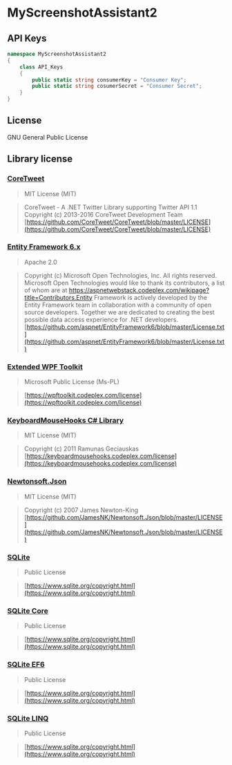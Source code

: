 ﻿# MyScreenshotAssistant2

## API Keys
```c#
namespace MyScreenshotAssistant2
{
    class API_Keys
    {
        public static string consumerKey = "Consumer Key";
        public static string cosumerSecret = "Consumer Secret";
    }
}
```

## License
GNU General Public License

## Library license
### [CoreTweet](https://github.com/CoreTweet/CoreTweet)
>MIT License (MIT)

>CoreTweet - A .NET Twitter Library supporting Twitter API 1.1  
>Copyright (c) 2013-2016 CoreTweet Development Team    
>[https://github.com/CoreTweet/CoreTweet/blob/master/LICENSE](https://github.com/CoreTweet/CoreTweet/blob/master/LICENSE)

### [Entity Framework 6.x](https://github.com/aspnet/EntityFramework6)
>Apache 2.0

>Copyright (c) Microsoft Open Technologies, Inc.  All rights reserved.
Microsoft Open Technologies would like to thank its contributors, a list of whom
are at https://aspnetwebstack.codeplex.com/wikipage?title=Contributors.Entity Framework is actively developed by the Entity Framework team in collaboration with a community of open source developers. Together we are dedicated to creating the best possible data access experience for .NET developers.  
>[https://github.com/aspnet/EntityFramework6/blob/master/License.txt](https://github.com/aspnet/EntityFramework6/blob/master/License.txt)

### [Extended WPF Toolkit](https://wpftoolkit.codeplex.com/)
>Microsoft Public License (Ms-PL)

>[https://wpftoolkit.codeplex.com/license](https://wpftoolkit.codeplex.com/license)

### [KeyboardMouseHooks C# Library](https://keyboardmousehooks.codeplex.com/)
>MIT License (MIT)

>Copyright (c) 2011 Ramunas Geciauskas  
>[https://keyboardmousehooks.codeplex.com/license](https://keyboardmousehooks.codeplex.com/license)

### [Newtonsoft.Json](https://github.com/JamesNK/Newtonsoft.Json)
>MIT License (MIT)

>Copyright (c) 2007 James Newton-King    
>[https://github.com/JamesNK/Newtonsoft.Json/blob/master/LICENSE](https://github.com/JamesNK/Newtonsoft.Json/blob/master/LICENSE)

### [SQLite](https://www.nuget.org/packages/System.Data.SQLite/)
>Public License

>[https://www.sqlite.org/copyright.html](https://www.sqlite.org/copyright.html)

### [SQLite Core](https://www.nuget.org/packages/System.Data.SQLite.Core/)
>Public License

>[https://www.sqlite.org/copyright.html](https://www.sqlite.org/copyright.html)

### [SQLite EF6](https://www.nuget.org/packages/System.Data.SQLite.EF6/)
>Public License

>[https://www.sqlite.org/copyright.html](https://www.sqlite.org/copyright.html)

### [SQLite LINQ](https://www.nuget.org/packages/System.Data.SQLite.Linq/)
>Public License

>[https://www.sqlite.org/copyright.html](https://www.sqlite.org/copyright.html)